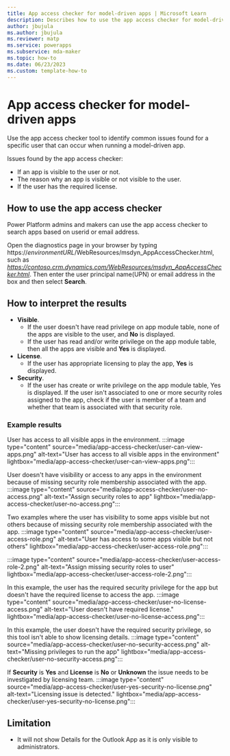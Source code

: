 ```yaml
---
title: App access checker for model-driven apps | Microsoft Learn
description: Describes how to use the app access checker for model-driven apps. 
author: jbujula
ms.author: jbujula
ms.reviewer: matp
ms.service: powerapps
ms.subservice: mda-maker
ms.topic: how-to
ms.date: 06/23/2023
ms.custom: template-how-to
---
```

# App access checker for model-driven apps

Use the app access checker tool to identify common issues found for a specific user that can occur when running a model-driven app.

Issues found by the app access checker:

- If an app is visible to the user or not.
- The reason why an app is visible or not visible to the user.
- If the user has the required license.

## How to use the app access checker

Power Platform admins and makers can use the app access checker to search apps based on userid or email address.

Open the diagnostics page in your browser by typing https://*environmentURL*/WebResources/msdyn_AppAccessChecker.html, such as *https://contoso.crm.dynamics.com/WebResources/msdyn_AppAccessChecker.html*. Then enter the user principal name(UPN) or email address in the box and then select **Search**.

## How to interpret the results

- **Visible**.
   - If the user doesn't have read privilege on app module table, none of the apps are visible to the user, and **No** is displayed.
   - If the user has read and/or write privilege on the app module table, then all the apps are visible and **Yes** is displayed.
- **License**.
   - If the user has appropriate licensing to play the app, **Yes** is displayed.
- **Security**.
   - If the user has create or write privilege on the app module table, Yes is displayed. If the user isn't associated to one or more security roles assigned to the app, check if the user is member of a team and whether that team is associated with that security role.

### Example results

User has access to all visible apps in the environment.
:::image type="content" source="media/app-access-checker/user-can-view-apps.png" alt-text="User has access to all visible apps in the environment" lightbox="media/app-access-checker/user-can-view-apps.png":::

User doesn't have visibility or access to any apps in the environment because of missing security role membership associated with the app.
:::image type="content" source="media/app-access-checker/user-no-access.png" alt-text="Assign security roles to app" lightbox="media/app-access-checker/user-no-access.png":::

Two examples where the user has visibility to some apps visible but not others because of missing security role membership associated with the app.
:::image type="content" source="media/app-access-checker/user-access-role.png" alt-text="User has access to some apps visible but not others" lightbox="media/app-access-checker/user-access-role.png":::

:::image type="content" source="media/app-access-checker/user-access-role-2.png" alt-text="Assign missing security roles to user" lightbox="media/app-access-checker/user-access-role-2.png":::

In this example, the user has the required security privilege for the app but doesn't have the required license to access the app.
:::image type="content" source="media/app-access-checker/user-no-license-access.png" alt-text="User doesn't have required license." lightbox="media/app-access-checker/user-no-license-access.png":::

In this example, the user doesn't have the required security privilege, so this tool isn't able to show licensing details.
:::image type="content" source="media/app-access-checker/user-no-security-access.png" alt-text="Missing privileges to run the app" lightbox="media/app-access-checker/user-no-security-access.png":::

If **Security** is **Yes** and **License** is **No** or **Unknown** the issue needs to be investigated by licensing team. <!-- You mean contact Support? -->
:::image type="content" source="media/app-access-checker/user-yes-security-no-license.png" alt-text="Licensing issue is detected." lightbox="media/app-access-checker/user-yes-security-no-license.png":::

## Limitation

- It will not show Details for the Outlook App as it is only visible to administrators.
